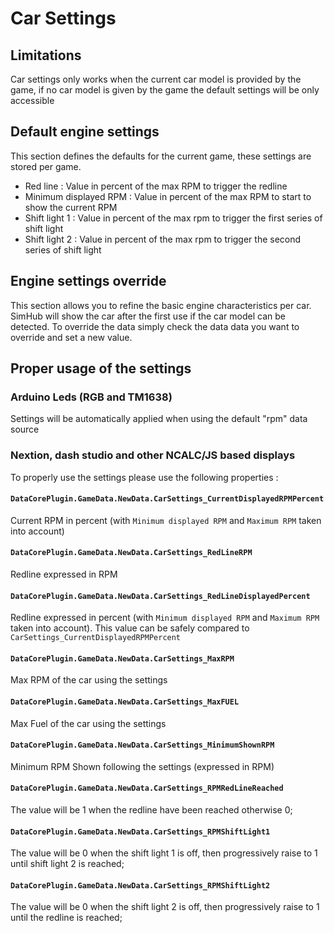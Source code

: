 # Car Settings

## Limitations

Car settings only works when the current car model is provided by the game, if no car model is given by the game the default settings will be only accessible

## Default engine settings

This section defines the defaults for the current game, these settings are stored per game.

- Red line : Value in percent of the max RPM to trigger the redline
- Minimum displayed RPM : Value in percent of the max RPM to start to show the current RPM
- Shift light 1 : Value in percent of the max rpm to trigger the first series of shift light
- Shift light 2 : Value in percent of the max rpm to trigger the second series of shift light

## Engine settings override

This section allows you to refine the basic engine characteristics per car. SimHub will show the car after the first use if the car model can be detected.
To override the data simply check the data data you want to override and set a new value.

## Proper usage of the settings

### Arduino Leds (RGB and TM1638)

Settings will be automatically applied when using the default "rpm" data source

### Nextion, dash studio and other NCALC/JS based displays

To properly use the settings please use the following properties :

#### `DataCorePlugin.GameData.NewData.CarSettings_CurrentDisplayedRPMPercent` 
Current RPM in percent (with `Minimum displayed RPM` and `Maximum RPM` taken into account)

#### `DataCorePlugin.GameData.NewData.CarSettings_RedLineRPM` 
Redline expressed in RPM

#### `DataCorePlugin.GameData.NewData.CarSettings_RedLineDisplayedPercent` 
Redline expressed in percent (with `Minimum displayed RPM` and `Maximum RPM` taken into account).
This value can be safely compared to `CarSettings_CurrentDisplayedRPMPercent`

#### `DataCorePlugin.GameData.NewData.CarSettings_MaxRPM` 
Max RPM of the car using the settings

#### `DataCorePlugin.GameData.NewData.CarSettings_MaxFUEL` 
Max Fuel of the car using the settings

#### `DataCorePlugin.GameData.NewData.CarSettings_MinimumShownRPM`
Minimum RPM Shown following the settings (expressed in RPM)

#### `DataCorePlugin.GameData.NewData.CarSettings_RPMRedLineReached`
The value will be 1 when the redline have been reached otherwise 0;

#### `DataCorePlugin.GameData.NewData.CarSettings_RPMShiftLight1`
The value will be 0 when the shift light 1 is off, then progressively raise to 1 until shift light 2 is reached;

#### `DataCorePlugin.GameData.NewData.CarSettings_RPMShiftLight2`
The value will be 0 when the shift light 2 is off, then progressively raise to 1 until the redline is reached;


